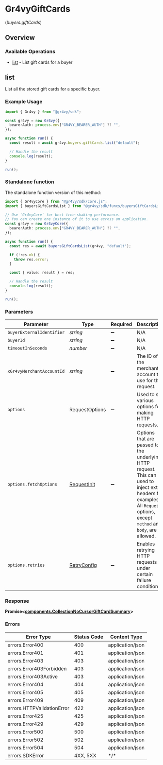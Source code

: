 # Gr4vyGiftCards
(*buyers.giftCards*)

## Overview

### Available Operations

* [list](#list) - List gift cards for a buyer

## list

List all the stored gift cards for a specific buyer.

### Example Usage

```typescript
import { Gr4vy } from "@gr4vy/sdk";

const gr4vy = new Gr4vy({
  bearerAuth: process.env["GR4VY_BEARER_AUTH"] ?? "",
});

async function run() {
  const result = await gr4vy.buyers.giftCards.list("default");

  // Handle the result
  console.log(result);
}

run();
```

### Standalone function

The standalone function version of this method:

```typescript
import { Gr4vyCore } from "@gr4vy/sdk/core.js";
import { buyersGiftCardsList } from "@gr4vy/sdk/funcs/buyersGiftCardsList.js";

// Use `Gr4vyCore` for best tree-shaking performance.
// You can create one instance of it to use across an application.
const gr4vy = new Gr4vyCore({
  bearerAuth: process.env["GR4VY_BEARER_AUTH"] ?? "",
});

async function run() {
  const res = await buyersGiftCardsList(gr4vy, "default");

  if (!res.ok) {
    throw res.error;
  }

  const { value: result } = res;

  // Handle the result
  console.log(result);
}

run();
```

### Parameters

| Parameter                                                                                                                                                                      | Type                                                                                                                                                                           | Required                                                                                                                                                                       | Description                                                                                                                                                                    | Example                                                                                                                                                                        |
| ------------------------------------------------------------------------------------------------------------------------------------------------------------------------------ | ------------------------------------------------------------------------------------------------------------------------------------------------------------------------------ | ------------------------------------------------------------------------------------------------------------------------------------------------------------------------------ | ------------------------------------------------------------------------------------------------------------------------------------------------------------------------------ | ------------------------------------------------------------------------------------------------------------------------------------------------------------------------------ |
| `buyerExternalIdentifier`                                                                                                                                                      | *string*                                                                                                                                                                       | :heavy_minus_sign:                                                                                                                                                             | N/A                                                                                                                                                                            |                                                                                                                                                                                |
| `buyerId`                                                                                                                                                                      | *string*                                                                                                                                                                       | :heavy_minus_sign:                                                                                                                                                             | N/A                                                                                                                                                                            |                                                                                                                                                                                |
| `timeoutInSeconds`                                                                                                                                                             | *number*                                                                                                                                                                       | :heavy_minus_sign:                                                                                                                                                             | N/A                                                                                                                                                                            |                                                                                                                                                                                |
| `xGr4vyMerchantAccountId`                                                                                                                                                      | *string*                                                                                                                                                                       | :heavy_minus_sign:                                                                                                                                                             | The ID of the merchant account to use for this request.                                                                                                                        | [object Object]                                                                                                                                                                |
| `options`                                                                                                                                                                      | RequestOptions                                                                                                                                                                 | :heavy_minus_sign:                                                                                                                                                             | Used to set various options for making HTTP requests.                                                                                                                          |                                                                                                                                                                                |
| `options.fetchOptions`                                                                                                                                                         | [RequestInit](https://developer.mozilla.org/en-US/docs/Web/API/Request/Request#options)                                                                                        | :heavy_minus_sign:                                                                                                                                                             | Options that are passed to the underlying HTTP request. This can be used to inject extra headers for examples. All `Request` options, except `method` and `body`, are allowed. |                                                                                                                                                                                |
| `options.retries`                                                                                                                                                              | [RetryConfig](../../lib/utils/retryconfig.md)                                                                                                                                  | :heavy_minus_sign:                                                                                                                                                             | Enables retrying HTTP requests under certain failure conditions.                                                                                                               |                                                                                                                                                                                |

### Response

**Promise\<[components.CollectionNoCursorGiftCardSummary](../../models/components/collectionnocursorgiftcardsummary.md)\>**

### Errors

| Error Type                 | Status Code                | Content Type               |
| -------------------------- | -------------------------- | -------------------------- |
| errors.Error400            | 400                        | application/json           |
| errors.Error401            | 401                        | application/json           |
| errors.Error403            | 403                        | application/json           |
| errors.Error403Forbidden   | 403                        | application/json           |
| errors.Error403Active      | 403                        | application/json           |
| errors.Error404            | 404                        | application/json           |
| errors.Error405            | 405                        | application/json           |
| errors.Error409            | 409                        | application/json           |
| errors.HTTPValidationError | 422                        | application/json           |
| errors.Error425            | 425                        | application/json           |
| errors.Error429            | 429                        | application/json           |
| errors.Error500            | 500                        | application/json           |
| errors.Error502            | 502                        | application/json           |
| errors.Error504            | 504                        | application/json           |
| errors.SDKError            | 4XX, 5XX                   | \*/\*                      |